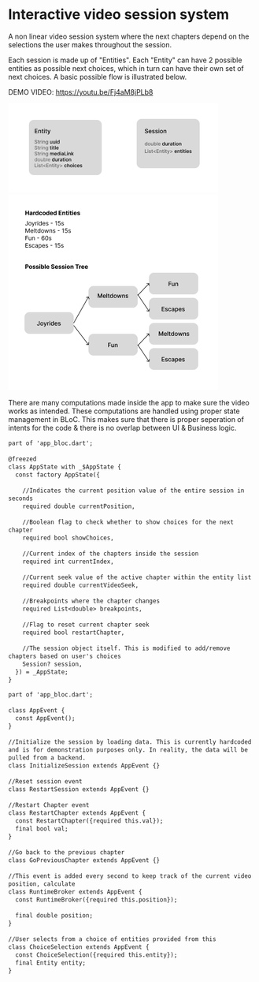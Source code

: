 # Interactive video session system

A non linear video session system where the next chapters depend on the selections the user makes throughout the session.

Each session is made up of "Entities". Each "Entity" can have 2 possible entities as possible next choices, which in turn can have their own set of next choices. A basic possible flow is illustrated below.

DEMO VIDEO: https://youtu.be/Fj4aM8jPLb8

![models](models.png)
![flow](data.png)

There are many computations made inside the app to make sure the video works as intended. These computations are handled using proper state management in BLoC. This makes sure that there is proper seperation of intents for the code & there is no overlap between UI & Business logic. 

```
part of 'app_bloc.dart';

@freezed
class AppState with _$AppState {
  const factory AppState({

    //Indicates the current position value of the entire session in seconds
    required double currentPosition,

    //Boolean flag to check whether to show choices for the next chapter
    required bool showChoices,

    //Current index of the chapters inside the session
    required int currentIndex,

    //Current seek value of the active chapter within the entity list
    required double currentVideoSeek,

    //Breakpoints where the chapter changes
    required List<double> breakpoints,

    //Flag to reset current chapter seek
    required bool restartChapter,

    //The session object itself. This is modified to add/remove chapters based on user's choices
    Session? session,
  }) = _AppState;
}

```

```
part of 'app_bloc.dart';

class AppEvent {
  const AppEvent();
}

//Initialize the session by loading data. This is currently hardcoded and is for demonstration purposes only. In reality, the data will be pulled from a backend.
class InitializeSession extends AppEvent {}

//Reset session event
class RestartSession extends AppEvent {}

//Restart Chapter event
class RestartChapter extends AppEvent {
  const RestartChapter({required this.val});
  final bool val;
}

//Go back to the previous chapter
class GoPreviousChapter extends AppEvent {}

//This event is added every second to keep track of the current video position, calculate 
class RuntimeBroker extends AppEvent {
  const RuntimeBroker({required this.position});

  final double position;
}

//User selects from a choice of entities provided from this
class ChoiceSelection extends AppEvent {
  const ChoiceSelection({required this.entity});
  final Entity entity;
}

```